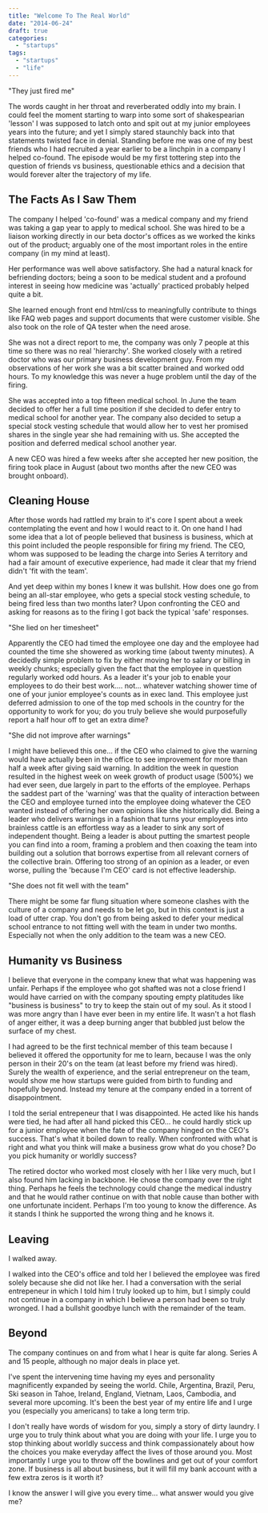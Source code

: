 ```yaml
---
title: "Welcome To The Real World"
date: "2014-06-24"
draft: true
categories:
  - "startups"
tags:
  - "startups"
  - "life"
---
```


"They just fired me"

The words caught in her throat and reverberated oddly into my brain. I could feel the moment starting to warp into some sort of shakespearian 'lesson' I was supposed to latch onto and spit out at my junior employees years into the future; and yet I simply stared staunchly back into that statements twisted face in denial. Standing before me was one of my best friends who I had recruited a year earlier to be a linchpin in a company I helped co-found. The episode would be my first tottering step into the question of friends vs business, questionable ethics and a decision that would forever alter the trajectory of my life.

## The Facts As I Saw Them

The company I helped 'co-found' was a medical company and my friend was taking a gap year to apply to medical school. She was hired to be a liaison working directly in our beta doctor's offices as we worked the kinks out of the product; arguably one of the most important roles in the entire company (in my mind at least).

Her performance was well above satisfactory. She had a natural knack for befriending doctors; being a soon to be medical student and a profound interest in seeing how medicine was 'actually' practiced probably helped quite a bit.

She learned enough front end html/css to meaningfully contribute to things like FAQ web pages and support documents that were customer visible. She also took on the role of QA tester when the need arose.

She was not a direct report to me, the company was only 7 people at this time so there was no real 'hierarchy'. She worked closely with a retired doctor who was our primary business development guy. From my observations of her work she was a bit scatter brained and worked odd hours. To my knowledge this was never a huge problem until the day of the firing.

She was accepted into a top fifteen medical school. In June the team decided to offer her a full time position if she decided to defer entry to medical school for another year. The company also decided to setup a special stock vesting schedule that would allow her to vest her promised shares in the single year she had remaining with us. She accepted the position and deferred medical school another year.

A new CEO was hired a few weeks after she accepted her new position, the firing took place in August (about two months after the new CEO was brought onboard).

## Cleaning House

After those words had rattled my brain to it's core I spent about a week contemplating the event and how I would react to it. On one hand I had some idea that a lot of people believed that business is business, which at this point included the people responsible for firing my friend. The CEO, whom was supposed to be leading the charge into Series A territory and had a fair amount of executive experience, had made it clear that my friend didn't 'fit with the team'.

And yet deep within my bones I knew it was bullshit. How does one go from being an all-star employee, who gets a special stock vesting schedule, to being fired less than two months later? Upon confronting the CEO and asking for reasons as to the firing I got back the typical 'safe' responses.

"She lied on her timesheet"

Apparently the CEO had timed the employee one day and the employee had counted the time she showered as working time (about twenty minutes). A decidedly simple problem to fix by either moving her to salary or billing in weekly chunks; especially given the fact that the employee in question regularly worked odd hours. As a leader it's your job to enable your employees to do their best work.... not... whatever watching shower time of one of your junior employee's counts as in exec land. This employee just deferred admission to one of the top med schools in the country for the opportunity to work for you; do you truly believe she would purposefully report a half hour off to get an extra dime?

"She did not improve after warnings"

I might have believed this one... if the CEO who claimed to give the warning would have actually been in the office to see improvement for more than half a week after giving said warning. In addition the week in question resulted in the highest week on week growth of product usage (500%) we had ever seen, due largely in part to the efforts of the employee. Perhaps the saddest part of the 'warning' was that the quality of interaction between the CEO and employee turned into the employee doing whatever the CEO wanted instead of offering her own opinions like she historically did. Being a leader who delivers warnings in a fashion that turns your employees into brainless cattle is an effortless way as a leader to sink any sort of independent thought. Being a leader is about putting the smartest people you can find into a room, framing a problem and then coaxing the team into building out a solution that borrows expertise from all relevant corners of the collective brain. Offering too strong of an opinion as a leader, or even worse, pulling the 'because I'm CEO' card is not effective leadership.

"She does not fit well with the team"

There might be some far flung situation where someone clashes with the culture of a company and needs to be let go, but in this context is just a load of utter crap. You don't go from being asked to defer your medical school entrance to not fitting well with the team in under two months. Especially not when the only addition to the team was a new CEO.

## Humanity vs Business

I believe that everyone in the company knew that what was happening was unfair. Perhaps if the employee who got shafted was not a close friend I would have carried on with the company spouting empty platitudes like "business is business" to try to keep the stain out of my soul. As it stood I was more angry than I have ever been in my entire life. It wasn't a hot flash of anger either, it was a deep burning anger that bubbled just below the surface of my chest.

I had agreed to be the first technical member of this team because I believed it offered the opportunity for me to learn, because I was the only person in their 20's on the team (at least before my friend was hired). Surely the wealth of experience, and the serial entrepreneur on the team, would show me how startups were guided from birth to funding and hopefully beyond. Instead my tenure at the company ended in a torrent of disappointment.

I told the serial entrepeneur that I was disappointed. He acted like his hands were tied, he had after all hand picked this CEO... he could hardly stick up for a junior employee when the fate of the company hinged on the CEO's success. That's what it boiled down to really. When confronted with what is right and what you think will make a business grow what do you chose? Do you pick humanity or worldly success?

The retired doctor who worked most closely with her I like very much, but I also found him lacking in backbone. He chose the company over the right thing. Perhaps he feels the technology could change the medical industry and that he would rather continue on with that noble cause than bother with one unfortunate incident. Perhaps I'm too young to know the difference. As it stands I think he supported the wrong thing and he knows it.

## Leaving

I walked away.

I walked into the CEO's office and told her I believed the employee was fired solely because she did not like her. I had a conversation with the serial entrepeneur in which I told him I truly looked up to him, but I simply could not continue in a company in which I believe a person had been so truly wronged. I had a bullshit goodbye lunch with the remainder of the team.

## Beyond

The company continues on and from what I hear is quite far along. Series A and 15 people, although no major deals in place yet.

I've spent the intervening time having my eyes and personality magnificently expanded by seeing the world. Chile, Argentina, Brazil, Peru, Ski season in Tahoe, Ireland, England, Vietnam, Laos, Cambodia, and several more upcoming. It's been the best year of my entire life and I urge you (especially you americans) to take a long term trip.

I don't really have words of wisdom for you, simply a story of dirty laundry. I urge you to truly think about what you are doing with your life. I urge you to stop thinking about worldly success and think compassionately about how the choices you make everyday affect the lives of those around you. Most importantly I urge you to throw off the bowlines and get out of your comfort zone. If business is all about business, but it will fill my bank account with a few extra zeros is it worth it?

I know the answer I will give you every time... what answer would you give me?
